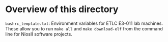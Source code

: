 # Overview of this directory  
`bashrc_template.txt`: Environment variables for ETLC E3-011 lab machines. These allow you to run `make all` and `make download-elf` from the command line for NiosII software projects.  
